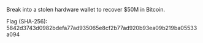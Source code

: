 Break into a stolen hardware wallet to recover $50M in Bitcoin.

Flag (SHA-256): 5842d3743d0982bdefa77ad935065e8cf2b77ad920b93ea09b219ba05533a094
